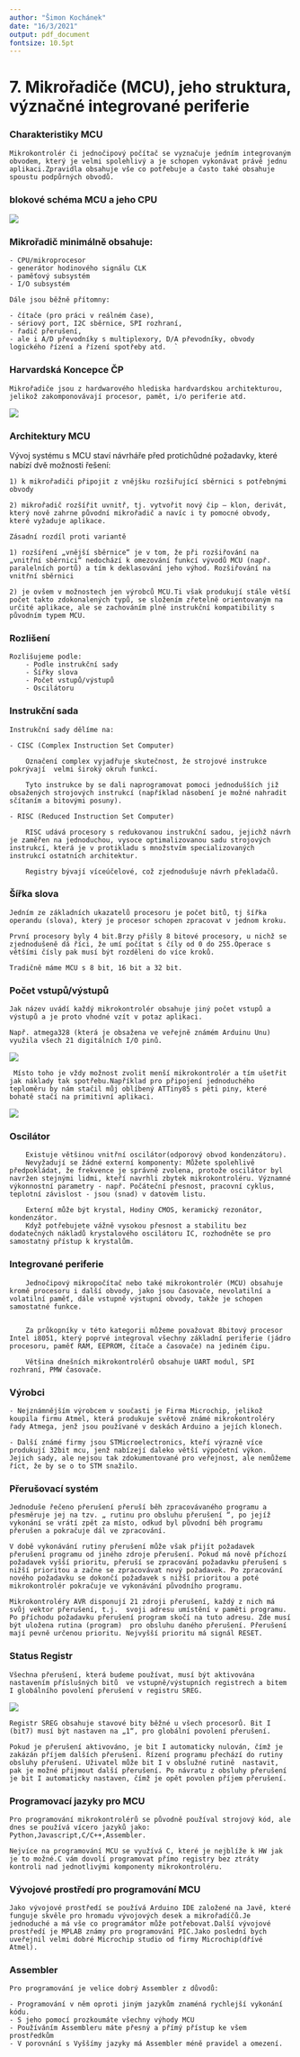 ```yaml
---
author: "Šimon Kochánek"
date: "16/3/2021"
output: pdf_document
fontsize: 10.5pt
---
```


<style type="text/css">
  body{
    font-size: 10.5pt;
  }
</style>

# 7. Mikrořadiče (MCU), jeho struktura, význačné integrované periferie

### Charakteristiky MCU

    Mikrokontrolér či jednočipový počítač se vyznačuje jedním integrovaným obvodem, který je velmi spolehlivý a je schopen vykonávat právě jednu aplikaci.Zpravidla obsahuje vše co potřebuje a často také obsahuje spoustu podpůrných obvodů.

### blokové schéma MCU a jeho CPU

![](images/microcontrollerScheme.jpg)

### Mikrořadič minimálně obsahuje:

    - CPU/mikroprocesor 
    - generátor hodinového signálu CLK 
    - paměťový subsystém  
    - I/O subsystém 
    
    Dále jsou běžně přítomny: 
    
    - čítače (pro práci v reálném čase), 
    - sériový port, I2C sběrnice, SPI rozhraní,
    - řadič přerušení, 
    - ale i A/D převodníky s multiplexory, D/A převodníky, obvody logického řízení a řízení spotřeby atd.  `

### Harvardská Koncepce ČP 

    Mikrořadiče jsou z hardwarového hlediska hardvardskou architekturou, jelikož zakomponovávají procesor, pamět, i/o periferie atd.

![](images/HarvardKoncepce.png)

### Architektury MCU

Vývoj systému s MCU staví návrháře před protichůdné požadavky, které nabízí dvě možnosti řešení:

    1) k mikrořadiči připojit z vnějšku rozšiřující sběrnici s potřebnými obvody
       
    2) mikrořadič rozšířit uvnitř, tj. vytvořit nový čip – klon, derivát, který nově zahrne původní mikrořadič a navíc i ty pomocné obvody, které vyžaduje aplikace. 
       
    Zásadní rozdíl proti variantě
    
    1) rozšíření „vnější sběrnice“ je v tom, že při rozšiřování na „vnitřní sběrnici“ nedochází k ome­zování funkcí vývodů MCU (např. paralelních portů) a tím k deklasování jeho výhod. Rozšiřování na vnitřní sběrnici 
       
    2) je ovšem v možnostech jen výrobců MCU.Ti však produkují stále větší počet takto zdokonalených typů, se složením zřetelně orientovaným na určité aplikace, ale se zachováním plné instrukční kompatibility s původním typem MCU. 

### Rozlišení

    Rozlišujeme podle:
        - Podle instrukční sady
        - Šířky slova
        - Počet vstupů/výstupů
        - Oscilátoru

### Instrukční sada

    Instrukční sady dělíme na: 
    
    - CISC (Complex Instruction Set Computer)
    
        Označení complex vyjadřuje skutečnost, že strojové instrukce pokrývají  velmi široký okruh funkcí.
    
        Tyto instrukce by se dali naprogramovat pomoci jednodušších již obsažených strojových instrukcí (například násobení je možné nahradit sčítaním a bitovými posuny).
    
    - RISC (Reduced Instruction Set Computer)
    
        RISC udává procesory s redukovanou instrukční sadou, jejichž návrh je zaměřen na jednoduchou, vysoce optimalizovanou sadu strojových instrukcí, která je v protikladu s množstvím specializovaných instrukcí ostatních architektur.
    
        Registry bývají víceúčelové, což zjednodušuje návrh překladačů.

### Šířka slova

    Jedním ze základních ukazatelů procesoru je počet bitů, tj šířka operandu (slova), který je procesor schopen zpracovat v jednom kroku.
    
    První procesory byly 4 bit.Brzy přišly 8 bitové procesory, u nichž se zjednodušeně dá říci, že umí počítat s číly od 0 do 255.Operace s většími čísly pak musí být rozděleni do více kroků.
    
    Tradičně máme MCU s 8 bit, 16 bit a 32 bit.

### Počet vstupů/výstupů

    Jak název uvádí každý mikrokontrolér obsahuje jiný počet vstupů a výstupů a je proto vhodné vzít v potaz aplikaci.
    
    Např. atmega328 (která je obsažena ve veřejně známém Arduinu Unu) využila všech 21 digitálních I/O pinů.

![](images/atmega328_pinout.png)

     Místo toho je vždy možnost zvolit menší mikrokontrolér a tím ušetřit jak náklady tak spotřebu.Například pro připojení jednoduchého teploměru by nám stačil můj oblíbený ATTiny85 s pěti piny, které bohatě stačí na primitivní aplikaci.

![](images/attiny85_pinout.png)

### Oscilátor

        Existuje většinou vnitřní oscilátor(odporový obvod kondenzátoru).
        Nevyžadují se žádné externí komponenty: Můžete spolehlivě předpokládat, že frekvence je správně zvolena, protože oscilátor byl navržen stejnými lidmi, kteří navrhli zbytek mikrokontroléru. Významné výkonnostní parametry - např. Počáteční přesnost, pracovní cyklus, teplotní závislost - jsou (snad) v datovém listu.
    
        Externí může být krystal, Hodiny CMOS, keramický rezonátor, kondenzátor.
        Když potřebujete vážně vysokou přesnost a stabilitu bez dodatečných nákladů krystalového oscilátoru IC, rozhodněte se pro samostatný přístup k krystalům.

### Integrované periferie

        Jednočipový mikropočítač nebo také mikrokontrolér (MCU) obsahuje kromě procesoru i další obvody, jako jsou časovače, nevolatilní a volatilní paměť, dále vstupně výstupní obvody, takže je schopen samostatné funkce.


        Za průkopníky v této kategorii můžeme považovat 8bitový procesor Intel i8051, který poprvé integroval všechny základní periferie (jádro procesoru, paměť RAM, EEPROM, čítače a časovače) na jediném čipu. 
    
        Většina dnešních mikrokontrolérů obsahuje UART modul, SPI rozhraní, PMW časovače.

### Výrobci

    - Nejznámnějším výrobcem v současti je Firma Microchip, jelikož koupila firmu Atmel, která produkuje světově známé mikrokontroléry řady Atmega, jenž jsou používané v deskách Arduino a jejích klonech.
      
    - Další známé firmy jsou STMicroelectronics, kteří výrazně více produkují 32bit mcu, jenž nabízejí daleko větší výpočetní výkon.
    Jejich sady, ale nejsou tak zdokumentované pro veřejnost, ale nemůžeme říct, že by se o to STM snažilo.

### Přerušovací systém

    Jednoduše řečeno přerušení přeruší běh zpracovávaného programu a přesměruje jej na tzv. „ rutinu pro obsluhu přerušení “, po jejíž vykonání se vrátí zpět za místo, odkud byl původní běh programu přerušen a pokračuje dál ve zpracování.
    
    V době vykonávání rutiny přerušení může však přijít požadavek přerušení programu od jiného zdroje přerušení. Pokud má nově příchozí požadavek vyšší prioritu, přeruší se zpracování požadavku přerušení s nižší prioritou a začne se zpracovávat nový požadavek. Po zpracování nového požadavku se dokončí požadavek s nižší prioritou a poté mikrokontrolér pokračuje ve vykonávání původního programu.
    
    Mikrokontroléry AVR disponují 21 zdroji přerušení, každý z nich má svůj vektor přerušení, t.j.  svoji adresu umístění v paměti programu. Po příchodu požadavku přerušení program skočí na tuto adresu. Zde musí být uložena rutina (program)  pro obsluhu daného přerušení. Přerušení mají pevně určenou prioritu. Nejvyšší prioritu má signál RESET.

### Status Registr

    Všechna přerušení, která budeme používat, musí být aktivována nastavením příslušných bitů  ve vstupně/výstupních registrech a bitem I globálního povolení přerušení v registru SREG.

![](images/sreg.png)

    Registr SREG obsahuje stavové bity běžné u všech procesorů. Bit I (bit7) musí být nastaven na „1“, pro globální povolení přerušení.
    
    Pokud je přerušení aktivováno, je bit I automaticky nulován, čímž je zakázán příjem dalších přerušení. Řízení programu přechází do rutiny obsluhy přerušení. Uživatel může bit I v obslužné rutině  nastavit, pak je možné přijmout další přerušení. Po návratu z obsluhy přerušení je bit I automaticky nastaven, čímž je opět povolen příjem přerušení.

### Programovací jazyky pro MCU

    Pro programování mikrokontrolérů se původně používal strojový kód, ale dnes se používá vícero jazyků jako:
    Python,Javascript,C/C++,Assembler.
    
    Nejvíce na programování MCU se využívá C, které je nejblíže k HW jak je to možné.C vám dovolí programovat přímo registry bez ztráty kontroli nad jednotlivými komponenty mikrokontroléru.

### Vývojové prostředí pro programování MCU

    Jako vývojové prostředí se používá Arduino IDE založené na Javě, které funguje skvěle pro hromadu vývojových desek a mikrořadíčů.Je jednoduché a má vše co programátor může potřebovat.Další vývojové prostředí je MPLAB známy pro programování PIC.Jako poslední bych uveřejnil velmi dobré Microchip studio od firmy Microchip(dřívé Atmel).

### Assembler

    Pro programování je velice dobrý Assembler z důvodů:
    
    - Programování v něm oproti jiným jazykům znaméná rychlejší vykonání kódu.
    - S jeho pomocí prozkoumáte všechny výhody MCU
    - Používáním Assembleru máte přesný a přímý přístup ke všem prostředkům
    - V porovnání s Vyššímy jazyky má Assembler méně pravidel a omezení.

